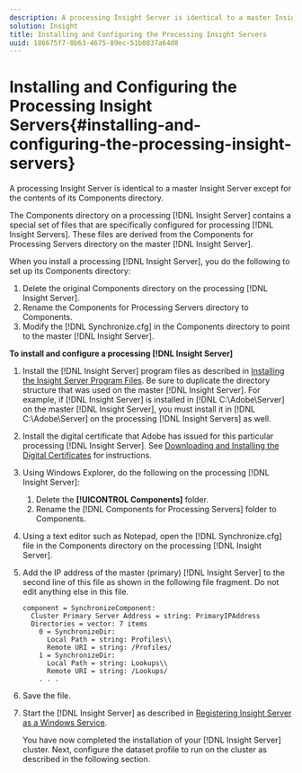 ```yaml
---
description: A processing Insight Server is identical to a master Insight Server except for the contents of its Components directory.
solution: Insight
title: Installing and Configuring the Processing Insight Servers
uuid: 186675f7-8b63-4675-89ec-51b0837a64d8
---
```


# Installing and Configuring the Processing Insight Servers{#installing-and-configuring-the-processing-insight-servers}

A processing Insight Server is identical to a master Insight Server except for the contents of its Components directory.

 The Components directory on a processing [!DNL Insight Server] contains a special set of files that are specifically configured for processing [!DNL Insight Servers]. These files are derived from the Components for Processing Servers directory on the master [!DNL Insight Server].

When you install a processing [!DNL Insight Server], you do the following to set up its Components directory:

1. Delete the original Components directory on the processing [!DNL Insight Server]. 
1. Rename the Components for Processing Servers directory to Components. 
1. Modify the [!DNL Synchronize.cfg] in the Components directory to point to the master [!DNL Insight Server].

**To install and configure a processing [!DNL Insight Server]** 

1. Install the [!DNL Insight Server] program files as described in [Installing the Insight Server Program Files](../../../../../../home/c-inst-svr/c-install-ins-svr/t-install-proc-inst-svr-dpu/t-install-prgm-files.md#task-1e6251fd39714186baa40d38f23d0088). Be sure to duplicate the directory structure that was used on the master [!DNL Insight Server]. For example, if [!DNL Insight Server] is installed in [!DNL C:\Adobe\Server] on the master [!DNL Insight Server], you must install it in [!DNL C:\Adobe\Server] on the processing [!DNL Insight Servers] as well.
1. Install the digital certificate that Adobe has issued for this particular processing [!DNL Insight Server]. See [Downloading and Installing the Digital Certificates](../../../../../../home/c-inst-svr/c-install-ins-svr/t-install-proc-inst-svr-dpu/c-dnld-dgtl-cert/c-dnld-dgtl-cert.md#concept-4f79c240492f4e52b6375b4b3bbefa17) for instructions.
1. Using Windows Explorer, do the following on the processing [!DNL Insight Server]:

    1. Delete the **[!UICONTROL Components]** folder. 
    1. Rename the [!DNL Components for Processing Servers] folder to Components.

1. Using a text editor such as Notepad, open the [!DNL Synchronize.cfg] file in the Components directory on the processing [!DNL Insight Server].
1. Add the IP address of the master (primary) [!DNL Insight Server] to the second line of this file as shown in the following file fragment. Do not edit anything else in this file.

   ```
   component = SynchronizeComponent:
     Cluster Primary Server Address = string: PrimaryIPAddress
     Directories = vector: 7 items
       0 = SynchronizeDir:
         Local Path = string: Profiles\\
         Remote URI = string: /Profiles/
       1 = SynchronizeDir:
         Local Path = string: Lookups\\
         Remote URI = string: /Lookups/
       . . .
   ```

1. Save the file.
1. Start the [!DNL Insight Server] as described in [Registering Insight Server as a Windows Service](../../../../../../home/c-inst-svr/c-install-ins-svr/t-install-proc-inst-svr-dpu/c-reg-wdws-svc.md#concept-f2c7aa891d544a2595aa01d0d796a540).

   You have now completed the installation of your [!DNL Insight Server] cluster. Next, configure the dataset profile to run on the cluster as described in the following section. 

